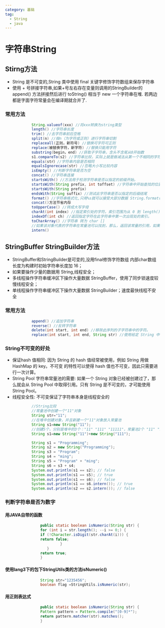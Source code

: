 ```yaml
---
category: 基础
tag: 
  - String
  - java
---
```

# 字符串String


## Stirng方法

- String 是不可变的,String 类中使⽤ final 关键字修饰字符数组来保存字符串
- 使用 + 号拼接字符串,如果+号左右存在变量则调用的StringBuilder的 append() 方法拼接然后进行 toString() 相当于 new 一个字符串在堆. 若两边都是字面字符常量会在编译期就合并了.

### 常用方法

```java
            String.valueof(xxx) //将xxx转换为string类型
            length() //字符串长度
            trim() //去字符串前后空格
            split(n) //按n（为字符或正则）进行字符串切割
            replaceall(正则，新符号) //替换可字符可正则
            replace(被替换字符，新字符) //替换只能用字符
            substring(begin，end) //获取子字符串，含头不含尾从0开始数
            s1.compareTo(s2) //字符串比较，实际上就是做减法从第一个不相同的字符开始比
            equals(str）//字符串内容是否相同
            equalsIgnorecase(str) //忽略大小写比较内容
            isEmpty() //判断字符串是否为空
            concat() //字符串连接
            startsWith() //方法用于检测字符串是否以指定的前缀开始。
            startsWith(String prefix, int toffset) //字符串中开始查找的位置,查找前缀
            startsWith(String prefix)
            endsWith(String suffix) //测试此字符串是否以指定的后缀结尾
            format() //字符串格式化,只用%s就可以接受大部分数据 String.format("%s %s",msg1,msg2); 比使用+或
            concat()方法节省内存
            toUpperCase() //转成大写字母
            charAt(int index) //指定索引处的字符。索引范围为从 0 到 length() - 1。
            indexOf(int ch) //返回指定字符在此字符串中第一次出现处的索引。
            toCharArray() //字符串 转为 char []
            //如果该对象代表的字符串在常量池可以找到，那么，返回该常量的引用，如果找不到，那么，去堆中查找，堆中存在，则讲堆中对象的引用放入常量池(注意是对象的引用)，并返回该引用，如果都没有找到，则讲该字面量放入常量池
            intern() 
```



## StringBuffer StringBuilder方法

- StringBuffer和StringBuilder是可变的,没用final修饰字符数组 内部char数组长度为构建时初始字符串长度加 16；
- 如果要操作少量的数据用 String,线程安全；
- 多线程操作字符串缓冲区下操作大量数据 StringBuffer，使用了同步锁速度较慢线程安全；
- 单线程操作字符串缓冲区下操作大量数据 StringBuilder；速度最快线程不安全

### 常用方法

```java
            append() //追加字符串
            reverse() //反转字符串
            delete(int start, int end) //移除此序列的子字符串中的字符。
            replace(int start, int end, String str) //使用给定 String 中的字符替换此序列的子字符串中的字符。
```

### String不可变的好处

- 保证hash 值相同: 因为 String 的 hash 值经常被使用，例如 String 用做 HashMap 的 key。不可变 的特性可以使得 hash 值也不可变，因此只需要进行一次计算。
- String Pool 字符串常量池的需要: 如果一个 String 对象已经被创建过了，那么就会从 String Pool 中取得引用。只有 String 是不可变的，才可能使用 String Pool。
- 线程安全性: 不可变保证了字符串本身是线程安全的

```java
            //String比较
            //常量池中创建一个"11"对象
            String str="11";
            //在堆中创建对象，并且新建一个"11"对象放入常量池
            String s1=new String("11");
            //创建5个，分别是堆中的3个："11" "111" "11111"，常量池2个 "11" "111"
            String s1=new String("11")+new String("111");

            String s1 = "Programming";
            String s2 = new String("Programming");
            String s3 = "Program";
            String s4 = "ming";
            String s5 = "Program" + "ming";
            String s6 = s3 + s4;
            System.out.println(s1 == s2); // false
            System.out.println(s1 == s5); // true
            System.out.println(s1 == s6); // false
            System.out.println(s1 == s6.intern()); // true
            System.out.println(s2 == s2.intern()); // false
```



### 判断字符串是否为数字

#### 用JAVA自带的函数

```java
                public static boolean isNumeric(String str) {
                for (int i = str.length(); --i >= 0;) {
                if (!Character.isDigit(str.charAt(i))) {
                return false;
                         }
                   }
                return true;
                }
```

#### 使用lang3下的包下StringUtils类的方法isNumeric()

```java
                String str="1235456";
                boolean flag =StringUtils.isNumeric(str);	
```

#### 用正则表达式

```java
                public static boolean isNumeric(String str) {
                Pattern pattern = Pattern.compile("[0-9]*");
                return pattern.matcher(str).matches();
                }

```

